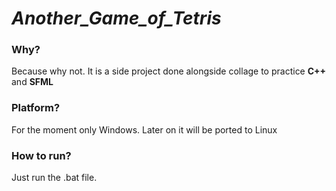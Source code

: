 # ***Another_Game_of_Tetris***
### **Why?**
Because why not. It is a side project done alongside collage to practice **C++** and **SFML**
### **Platform?**
For the moment only Windows. Later on it will be ported to Linux
### **How to run?**
Just run the .bat file. 
